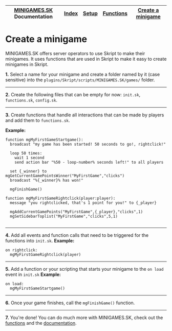 | [MINIGAMES.SK](https://github.com/Abwasserrohr/MINIGAMES.SK) Documentation | [Index](index.md) | [Setup](setup.md) | [Functions](functions.md) | [Create a minigame](create_a_minigame.md) |
| -------- | -------- | -------- | -------- | -------- |

# Create a minigame
MINIGAMES.SK offers server operators to use Skript to make their minigames.
It uses functions that are used in Skript to make it easy to create minigames in Skript.


**1.** Select a name for your minigame and create a folder named by it (case sensitive) into the `plugins/Skript/scripts/MINIGAMES.SK/games/` folder.

---

**2.** Create the following files that can be empty for now: `init.sk`, `functions.sk`, `config.sk`.

---

**3.** Create functions that handle all interactions that can be made by players and add them to `functions.sk`.

**Example:**

```
function mgMyFirstGameStartgame():
  broadcast "my game has been started! 50 seconds to go!, rightclick!"
  
  loop 50 times:
    wait 1 second
    send action bar "%50 - loop-number% seconds left!" to all players

  set {_winner} to mgGetCurrentGamePointsWinner("MyFirstGame","clicks") 
  broadcast "%{_winner}% has won!"

  mgFinishGame()

function mgMyFirstGameRightclick(player:player):
  message "you rightclicked, that's 1 point for you!" to {_player}
  
  mgAddCurrentGamePoints("MyFirstGame",{_player},"clicks",1)
  mgSetSidebarToplist("MyFirstGame","clicks",5,1)
  
```

---

**4.** Add all events and function calls that need to be triggered for the functions into `init.sk`.
**Example:**
```
on rightclick:
  mgMyFirstGameRightclick(player)
```

---

**5.** Add a function or your scripting that starts your minigame to the `on load` event in `init.sk`
**Example:**
```
on load:
  mgMyFirstGameStartgame()
```

---

**6.** Once your game finishes, call the `mgFinishGame()` function. 

---

**7.** You're done! You can do much more with MINIGAMES.SK, check out the [functions](functions.md) and the [documentation](index.md).
